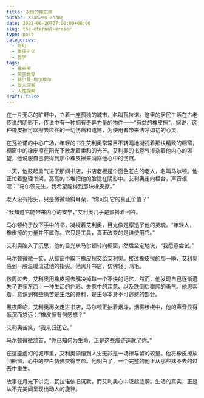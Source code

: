 ```yaml
---
title: 永恒的橡皮擦
author: Xiaowen Zhang
date: 2022-06-20T07:00:00+08:00
slug: the-eternal-eraser
type: post
categories:
  - 奇幻
  - 象征主义
  - 哲学
tags:
  - 橡皮擦
  - 架空世界
  - 赫尔曼·梅尔维尔
  - 发人深省
  - 人性探索
draft: false
---
```


在一片无尽的旷野中，立着一座孤独的城市，名叫瓦拉诺。这里的居民生活在古老传说的阴影下，传说中有一种拥有奇异力量的物件——“有益的橡皮擦”。据说，这种橡皮擦可以擦去过往的一切伤痛和遗憾，为使用者带来洁净如初的心灵。

在瓦拉诺的中心广场，年轻的书生艾利奥常常目不转睛地凝视着那块精致的橱窗，橱窗中的橡皮擦在阳光下散发着柔和的光芒。艾利奥的书卷气掺杂着他内心的渴望，他说服自己要得到那个橡皮擦来消除他心中的伤痕。

一天，他鼓起勇气进了那间书店，书店老板是个面色苍白的老人，名叫马尔顿。他正忙着整理书架，高高的书堆把他的脸隐在阴影中。艾利奥走向柜台，声音艰涩：“马尔顿先生，我希望能得到那块橡皮擦。”

老人没有抬头，只是微微倾斜耳朵，“你可知它的真正价值？”

“我知道它能带来内心的安宁，”艾利奥几乎是颤抖着回答。

马尔顿终于放下手中的书，凝视着艾利奥，目光像是穿透了他的灵魂。“年轻人，橡皮擦的力量并不属你。它只是工具，真正改变的是谁使用它。”

艾利奥陷入了沉思，他的目光从马尔顿转向橱窗，然后坚定地说，“我愿意尝试。”

马尔顿微微一笑，从橱窗中取下橡皮擦交给艾利奥。接过橡皮擦的那一瞬，艾利奥感到一股温暖流过他的指尖。他离开书店，仿佛轻于鸿毛。

数周过去，艾利奥用橡皮擦去解决掉每一个不快的记忆，然而，他发现自己逐渐遗失了更多东西：一种生活的色彩、失意中的深意、以及跌倒后攀爬的勇气。他思索着，意识到有些痛苦是生活的养料，是生命本身不可逃避的部分。

黑夜降临，艾利奥再次走进书店，马尔顿正抽着烟斗，烟雾缭绕中，他的声音显得低沉而悠远：“橡皮擦有何感想？”

艾利奥苦笑，“我来归还它。”

马尔顿微微颔首，“你已知何为生命，正是这些痕迹造就了你。”

在这座虚幻的城市里，艾利奥领悟到人生无非是一场擦与留的较量。他将橡皮擦放回橱窗，心中的空白仿佛变得丰盈。他明白了，一个完整的他正从那些抹不去的过去中重生。

故事在月光下讲完，瓦拉诺依旧沉默，而艾利奥心中泛起涟漪。生活的真实，正是从不完美间呈现出动人的旋律。